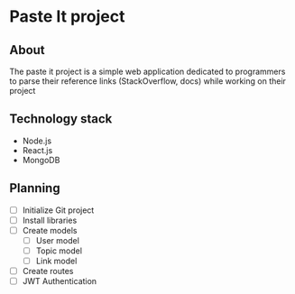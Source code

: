 # Paste It project

## About
The paste it project is a simple web application dedicated to programmers to parse their reference links (StackOverflow, docs) while working on their project

## Technology stack
- Node.js
- React.js
- MongoDB

## Planning
- [ ] Initialize Git project
- [ ] Install libraries
- [ ] Create models 
  - [ ] User model
  - [ ] Topic model
  - [ ] Link model
- [ ] Create routes
- [ ] JWT Authentication
